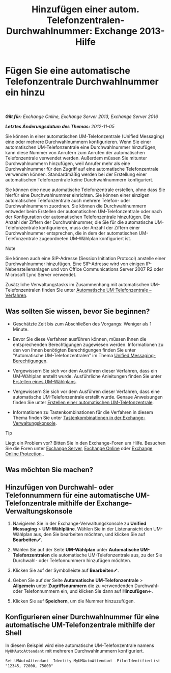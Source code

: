 ﻿---
title: 'Hinzufügen einer autom. Telefonzentralen-Durchwahlnummer: Exchange 2013-Hilfe'
TOCTitle: Fügen Sie eine automatische Telefonzentrale Durchwahlnummer ein hinzu
ms:assetid: f2bd62ba-1e01-4cb7-862c-c750752e20e0
ms:mtpsurl: https://technet.microsoft.com/de-de/library/Bb232200(v=EXCHG.150)
ms:contentKeyID: 50477053
ms.date: 05/23/2018
mtps_version: v=EXCHG.150
ms.translationtype: MT
---

# Fügen Sie eine automatische Telefonzentrale Durchwahlnummer ein hinzu

 

_**Gilt für:** Exchange Online, Exchange Server 2013, Exchange Server 2016_

_**Letztes Änderungsdatum des Themas:** 2012-11-05_

Sie können in einer automatischen UM-Telefonzentrale (Unified Messaging) eine oder mehrere Durchwahlnummern konfigurieren. Wenn Sie einer automatischen UM-Telefonzentrale eine Durchwahlnummer hinzufügen, kann diese Nummer von Anrufern zum Anrufen der automatischen Telefonzentrale verwendet werden. Außerdem müssen Sie mitunter Durchwahlnummern hinzufügen, weil Anrufer mehr als eine Durchwahlnummer für den Zugriff auf eine automatische Telefonzentrale verwenden können. Standardmäßig werden bei der Erstellung einer automatischen Telefonzentrale keine Durchwahlnummern konfiguriert.

Sie können eine neue automatische Telefonzentrale erstellen, ohne dass Sie hierfür eine Durchwahlnummer einrichten. Sie können einer einzigen automatischen Telefonzentrale auch mehrere Telefon- oder Durchwahlnummern zuordnen. Sie können die Durchwahlnummern entweder beim Erstellen der automatischen UM-Telefonzentrale oder nach der Konfiguration der automatischen Telefonzentrale hinzufügen. Die Anzahl der Ziffern der Durchwahlnummer, die Sie für die automatische UM-Telefonzentrale konfigurieren, muss der Anzahl der Ziffern einer Durchwahlnummer entsprechen, die in dem der automatischen UM-Telefonzentrale zugeordneten UM-Wählplan konfiguriert ist.


> [!NOTE]
> Sie können auch eine SIP-Adresse (Session Initiation Protocol) anstelle einer Durchwahlnummer hinzufügen. Eine SIP-Adresse wird von einigen IP-Nebenstellenanlagen und von Office Communications Server 2007 R2 oder Microsoft Lync Server verwendet.



Zusätzliche Verwaltungstasks im Zusammenhang mit automatischen UM-Telefonzentralen finden Sie unter [Automatische UM-Telefonzentrale – Verfahren](um-auto-attendant-procedures-exchange-2013-help.md).

## Was sollten Sie wissen, bevor Sie beginnen?

  - Geschätzte Zeit bis zum Abschließen des Vorgangs: Weniger als 1 Minute.

  - Bevor Sie diese Verfahren ausführen können, müssen Ihnen die entsprechenden Berechtigungen zugewiesen werden. Informationen zu den von Ihnen benötigten Berechtigungen finden Sie unter "Automatische UM-Telefonzentralen" im Thema [Unified Messaging-Berechtigungen](unified-messaging-permissions-exchange-2013-help.md).

  - Vergewissern Sie sich vor dem Ausführen dieser Verfahren, dass ein UM-Wählplan erstellt wurde. Ausführliche Anleitungen finden Sie unter [Erstellen eines UM-Wählplans](create-a-um-dial-plan-exchange-2013-help.md).

  - Vergewissern Sie sich vor dem Ausführen dieser Verfahren, dass eine automatische UM-Telefonzentrale erstellt wurde. Genaue Anweisungen finden Sie unter [Erstellen einer automatischen UM-Telefonzentrale](create-a-um-auto-attendant-exchange-2013-help.md).

  - Informationen zu Tastenkombinationen für die Verfahren in diesem Thema finden Sie unter [Tastenkombinationen in der Exchange-Verwaltungskonsole](keyboard-shortcuts-in-the-exchange-admin-center-exchange-online-protection-help.md).


> [!TIP]
> Liegt ein Problem vor? Bitten Sie in den Exchange-Foren um Hilfe. Besuchen Sie die Foren unter <A href="https://go.microsoft.com/fwlink/p/?linkid=60612">Exchange Server</A>, <A href="https://go.microsoft.com/fwlink/p/?linkid=267542">Exchange Online</A> oder <A href="https://go.microsoft.com/fwlink/p/?linkid=285351">Exchange Online Protection</A>..



## Was möchten Sie machen?

## Hinzufügen von Durchwahl- oder Telefonnummern für eine automatische UM-Telefonzentrale mithilfe der Exchange-Verwaltungskonsole

1.  Navigieren Sie in der Exchange-Verwaltungskonsole zu **Unified Messaging** \> **UM-Wählpläne**. Wählen Sie in der Listenansicht den UM-Wählplan aus, den Sie bearbeiten möchten, und klicken Sie auf **Bearbeiten**![Bearbeitungssymbol](images/Bb124582.6f53ccb2-1f13-4c02-bea0-30690e6ea71d(EXCHG.150).gif "Bearbeitungssymbol").

2.  Wählen Sie auf der Seite **UM-Wählplan** unter **Automatische UM-Telefonzentralen** die automatische UM-Telefonzentrale aus, zu der Sie Durchwahl- oder Telefonnummern hinzufügen möchten.

3.  Klicken Sie auf der Symbolleiste auf **Bearbeiten**![Bearbeitungssymbol](images/Bb124582.6f53ccb2-1f13-4c02-bea0-30690e6ea71d(EXCHG.150).gif "Bearbeitungssymbol").

4.  Geben Sie auf der Seite **Automatische UM-Telefonzentrale** \> **Allgemein** unter **Zugriffsnummern** die zu verwendenden Durchwahl- oder Telefonnummern ein, und klicken Sie dann auf **Hinzufügen**![Hinzufügen (Symbol)](images/JJ218640.c1e75329-d6d7-4073-a27d-498590bbb558(EXCHG.150).gif "Hinzufügen (Symbol)").

5.  Klicken Sie auf **Speichern**, um die Nummer hinzuzufügen.

## Konfigurieren einer Durchwahlnummer für eine automatische UM-Telefonzentrale mithilfe der Shell

In diesem Beispiel wird eine automatische UM-Telefonzentrale namens `MyUMAutoAttendant` mit mehreren Durchwahlnummern konfiguriert.

    Set-UMAutoAttendant -Identity MyUMAutoAttendant -PilotIdentifierList "12345, 72000, 75000"

